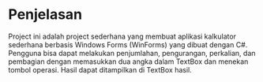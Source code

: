 # Penjelasan
  
Project ini adalah project sederhana yang membuat aplikasi kalkulator sederhana berbasis Windows Forms (WinForms) yang dibuat dengan C#. Pengguna bisa dapat melakukan penjumlahan, pengurangan, perkalian, dan pembagian dengan memasukkan dua angka dalam TextBox dan menekan tombol operasi. Hasil dapat ditampilkan di TextBox hasil.  

